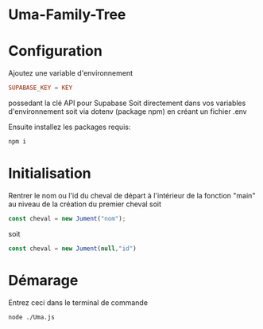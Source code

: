 # Uma-Family-Tree

# Configuration
Ajoutez une variable d'environnement
```conf
SUPABASE_KEY = KEY
```
possedant la clé API pour Supabase 
Soit directement dans vos variables d'environnement 
soit via dotenv (package npm) en créant un fichier .env

Ensuite installez les packages requis:
```sh
npm i
```

# Initialisation

Rentrer le nom ou l'id du cheval de départ à l'intérieur de la fonction "main"
au niveau de la création du premier cheval
soit 
```js
const cheval = new Jument("nom");
```
soit 
```js
const cheval = new Jument(null,"id")
```

# Démarage

Entrez ceci dans le terminal de commande
```sh
node ./Uma.js
```
